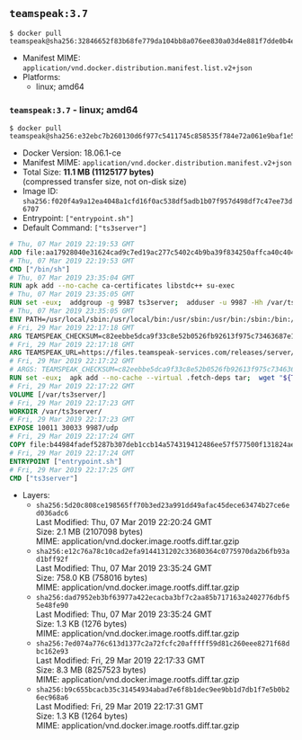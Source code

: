 ## `teamspeak:3.7`

```console
$ docker pull teamspeak@sha256:32846652f83b68fe779da104bb8a076ee830a03d4e881f7dde0b4ec3ca0d1544
```

-	Manifest MIME: `application/vnd.docker.distribution.manifest.list.v2+json`
-	Platforms:
	-	linux; amd64

### `teamspeak:3.7` - linux; amd64

```console
$ docker pull teamspeak@sha256:e32ebc7b260130d6f977c5411745c858535f784e72a061e9baf1e5d56c9b9122
```

-	Docker Version: 18.06.1-ce
-	Manifest MIME: `application/vnd.docker.distribution.manifest.v2+json`
-	Total Size: **11.1 MB (11125177 bytes)**  
	(compressed transfer size, not on-disk size)
-	Image ID: `sha256:f020f4a9a12ea4048a1cfd16f0ac538df5adb1b07f957d498df7c47ee73d6707`
-	Entrypoint: `["entrypoint.sh"]`
-	Default Command: `["ts3server"]`

```dockerfile
# Thu, 07 Mar 2019 22:19:53 GMT
ADD file:aa17928040e31624cad9c7ed19ac277c5402c4b9ba39f834250affca40c4046e in / 
# Thu, 07 Mar 2019 22:19:53 GMT
CMD ["/bin/sh"]
# Thu, 07 Mar 2019 23:35:04 GMT
RUN apk add --no-cache ca-certificates libstdc++ su-exec
# Thu, 07 Mar 2019 23:35:05 GMT
RUN set -eux;  addgroup -g 9987 ts3server;  adduser -u 9987 -Hh /var/ts3server -G ts3server -s /sbin/nologin -D ts3server;  mkdir -p /var/ts3server /var/run/ts3server;  chown ts3server:ts3server /var/ts3server /var/run/ts3server;  chmod 777 /var/ts3server /var/run/ts3server
# Thu, 07 Mar 2019 23:35:05 GMT
ENV PATH=/usr/local/sbin:/usr/local/bin:/usr/sbin:/usr/bin:/sbin:/bin:/opt/ts3server
# Fri, 29 Mar 2019 22:17:18 GMT
ARG TEAMSPEAK_CHECKSUM=c82eebbe5dca9f33c8e52b0526fb92613f975c73463687e1561eefb79c0e5a69
# Fri, 29 Mar 2019 22:17:18 GMT
ARG TEAMSPEAK_URL=https://files.teamspeak-services.com/releases/server/3.7.1/teamspeak3-server_linux_alpine-3.7.1.tar.bz2
# Fri, 29 Mar 2019 22:17:22 GMT
# ARGS: TEAMSPEAK_CHECKSUM=c82eebbe5dca9f33c8e52b0526fb92613f975c73463687e1561eefb79c0e5a69 TEAMSPEAK_URL=https://files.teamspeak-services.com/releases/server/3.7.1/teamspeak3-server_linux_alpine-3.7.1.tar.bz2
RUN set -eux;  apk add --no-cache --virtual .fetch-deps tar;  wget "${TEAMSPEAK_URL}" -O server.tar.bz2;  echo "${TEAMSPEAK_CHECKSUM} *server.tar.bz2" | sha256sum -c -;  mkdir -p /opt/ts3server;  tar -xf server.tar.bz2 --strip-components=1 -C /opt/ts3server;  rm server.tar.bz2;  apk del .fetch-deps;  mv /opt/ts3server/*.so /opt/ts3server/redist/* /usr/local/lib;  ldconfig /usr/local/lib;  chown -R ts3server:ts3server /opt/ts3server
# Fri, 29 Mar 2019 22:17:22 GMT
VOLUME [/var/ts3server/]
# Fri, 29 Mar 2019 22:17:23 GMT
WORKDIR /var/ts3server/
# Fri, 29 Mar 2019 22:17:23 GMT
EXPOSE 10011 30033 9987/udp
# Fri, 29 Mar 2019 22:17:24 GMT
COPY file:b44984fadef5287b307deb1ccb14a574319412486ee57f577500f131824ae933 in /opt/ts3server 
# Fri, 29 Mar 2019 22:17:24 GMT
ENTRYPOINT ["entrypoint.sh"]
# Fri, 29 Mar 2019 22:17:25 GMT
CMD ["ts3server"]
```

-	Layers:
	-	`sha256:5d20c808ce198565ff70b3ed23a991dd49afac45dece63474b27ce6ed036adc6`  
		Last Modified: Thu, 07 Mar 2019 22:20:24 GMT  
		Size: 2.1 MB (2107098 bytes)  
		MIME: application/vnd.docker.image.rootfs.diff.tar.gzip
	-	`sha256:e12c76a78c10cad2efa9144131202c33680364c0775970da2b6fb93ad1bff92f`  
		Last Modified: Thu, 07 Mar 2019 23:35:24 GMT  
		Size: 758.0 KB (758016 bytes)  
		MIME: application/vnd.docker.image.rootfs.diff.tar.gzip
	-	`sha256:dad7952eb3bf63977a422ecacba3bf7c2aa85b717163a2402776dbf55e48fe90`  
		Last Modified: Thu, 07 Mar 2019 23:35:24 GMT  
		Size: 1.3 KB (1276 bytes)  
		MIME: application/vnd.docker.image.rootfs.diff.tar.gzip
	-	`sha256:7ed074a776c613d1377c2a72fcfc20afffff59d81c260eee8271f68dbc162e93`  
		Last Modified: Fri, 29 Mar 2019 22:17:33 GMT  
		Size: 8.3 MB (8257523 bytes)  
		MIME: application/vnd.docker.image.rootfs.diff.tar.gzip
	-	`sha256:b9c655bcacb35c31454934abad7e6f8b1dec9ee9bb1d7db1f7e5b0b26ec968a6`  
		Last Modified: Fri, 29 Mar 2019 22:17:31 GMT  
		Size: 1.3 KB (1264 bytes)  
		MIME: application/vnd.docker.image.rootfs.diff.tar.gzip

